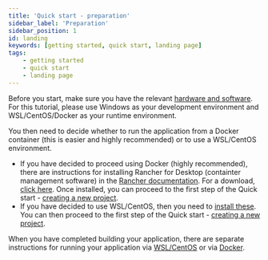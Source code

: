 ```yaml
---
title: 'Quick start - preparation'
sidebar_label: 'Preparation'
sidebar_position: 1
id: landing
keywords: [getting started, quick start, landing page]
tags:
    - getting started
    - quick start
    - landing page
---
```


Before you start, make sure you have the relevant [hardware and software](./00_hardware-and-software.md).
For this tutorial, please use Windows as your development environment and WSL/CentOS/Docker as your runtime environment.

You then need to decide whether to run the application from a Docker container (this is easier and highly recommended) or to use a WSL/CentOS environment. 

- If you have decided to proceed using Docker (highly recommended), there are instructions for installing Rancher for Desktop  (containter management software) in the [Rancher documentation](https://docs.rancherdesktop.io/). For a download, [click here](https://rancherdesktop.io/). Once installed, you can proceed to the first step of the Quick start - [creating a new project](./02_create-a-new-project.md). 
- If you have decided to use WSL/CentOS, then you need to [install these](../04_prerequisites/02_installing-wsl.md). You can then proceed to the first step of the Quick start - [creating a new project](./02_create-a-new-project.md).

When you have completed building your application, there are separate instructions for running your application via [WSL/CentOS](./07_run-the-application.md) or via [Docker](./08_run-the-application-docker.md). 
